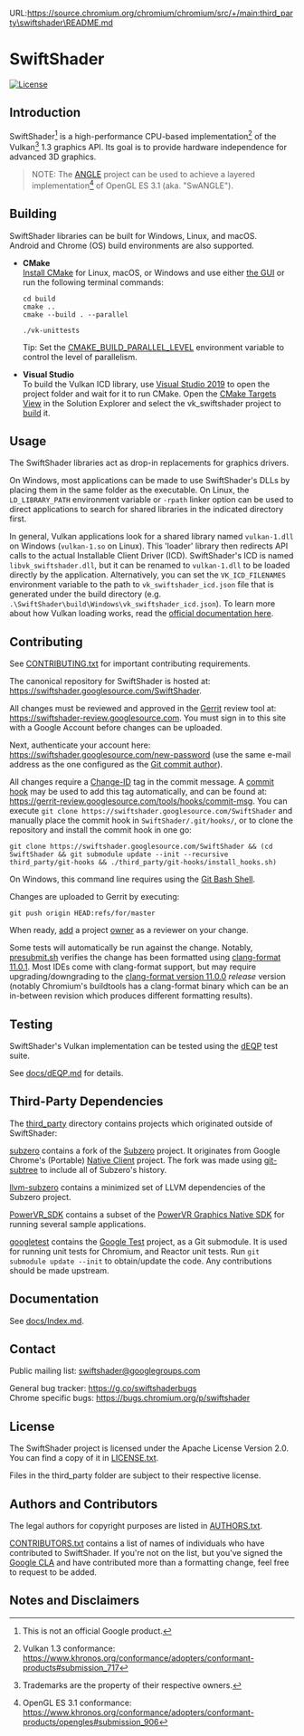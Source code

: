 URL:https://source.chromium.org/chromium/chromium/src/+/main:third_party\swiftshader\README.md
# SwiftShader

[![License](https://img.shields.io/badge/License-Apache%202.0-blue.svg)](https://opensource.org/licenses/Apache-2.0)

Introduction
------------

SwiftShader[^1] is a high-performance CPU-based implementation[^2] of the Vulkan[^3] 1.3 graphics API. Its goal is to provide hardware independence for advanced 3D graphics.

> NOTE: The [ANGLE](http://angleproject.org/) project can be used to achieve a layered implementation[^4] of OpenGL ES 3.1 (aka. "SwANGLE").

Building
--------

SwiftShader libraries can be built for Windows, Linux, and macOS.\
Android and Chrome (OS) build environments are also supported.

* **CMake**
\
  [Install CMake](https://cmake.org/download/) for Linux, macOS, or Windows and use either [the GUI](https://cmake.org/runningcmake/) or run the following terminal commands:
  ```
  cd build
  cmake ..
  cmake --build . --parallel

  ./vk-unittests
  ```
  Tip: Set the [CMAKE_BUILD_PARALLEL_LEVEL](https://cmake.org/cmake/help/latest/envvar/CMAKE_BUILD_PARALLEL_LEVEL.html) environment variable to control the level of parallelism.


* **Visual Studio**
\
  To build the Vulkan ICD library, use [Visual Studio 2019](https://visualstudio.microsoft.com/vs/community/) to open the project folder and wait for it to run CMake. Open the [CMake Targets View](https://docs.microsoft.com/en-us/cpp/build/cmake-projects-in-visual-studio?view=vs-2019#ide-integration) in the Solution Explorer and select the vk_swiftshader project to [build](https://docs.microsoft.com/en-us/cpp/build/cmake-projects-in-visual-studio?view=vs-2019#building-cmake-projects) it.


Usage
-----

The SwiftShader libraries act as drop-in replacements for graphics drivers.

On Windows, most applications can be made to use SwiftShader's DLLs by placing them in the same folder as the executable. On Linux, the `LD_LIBRARY_PATH` environment variable or `-rpath` linker option can be used to direct applications to search for shared libraries in the indicated directory first.

In general, Vulkan applications look for a shared library named `vulkan-1.dll` on Windows (`vulkan-1.so` on Linux). This 'loader' library then redirects API calls to the actual Installable Client Driver (ICD). SwiftShader's ICD is named `libvk_swiftshader.dll`, but it can be renamed to `vulkan-1.dll` to be loaded directly by the application. Alternatively, you can set the `VK_ICD_FILENAMES` environment variable to the path to `vk_swiftshader_icd.json` file that is generated under the build directory (e.g. `.\SwiftShader\build\Windows\vk_swiftshader_icd.json`). To learn more about how Vulkan loading works, read the [official documentation here](https://github.com/KhronosGroup/Vulkan-Loader/blob/master/loader/LoaderAndLayerInterface.md).

Contributing
------------

See [CONTRIBUTING.txt](CONTRIBUTING.txt) for important contributing requirements.

The canonical repository for SwiftShader is hosted at:
https://swiftshader.googlesource.com/SwiftShader.

All changes must be reviewed and approved in the [Gerrit](https://www.gerritcodereview.com/) review tool at:
https://swiftshader-review.googlesource.com. You must sign in to this site with a Google Account before changes can be uploaded.

Next, authenticate your account here:
https://swiftshader.googlesource.com/new-password (use the same e-mail address as the one configured as the [Git commit author](https://git-scm.com/book/en/v2/Getting-Started-First-Time-Git-Setup#_your_identity)).

All changes require a [Change-ID](https://gerrit-review.googlesource.com/Documentation/user-changeid.html) tag in the commit message. A [commit hook](https://git-scm.com/book/en/v2/Customizing-Git-Git-Hooks) may be used to add this tag automatically, and can be found at:
https://gerrit-review.googlesource.com/tools/hooks/commit-msg. You can execute `git clone https://swiftshader.googlesource.com/SwiftShader` and manually place the commit hook in `SwiftShader/.git/hooks/`, or to clone the repository and install the commit hook in one go:

    git clone https://swiftshader.googlesource.com/SwiftShader && (cd SwiftShader && git submodule update --init --recursive third_party/git-hooks && ./third_party/git-hooks/install_hooks.sh)

On Windows, this command line requires using the [Git Bash Shell](https://www.atlassian.com/git/tutorials/git-bash).

Changes are uploaded to Gerrit by executing:

    git push origin HEAD:refs/for/master

When ready, [add](https://gerrit-review.googlesource.com/Documentation/intro-user.html#adding-reviewers) a project [owner](OWNERS) as a reviewer on your change.

Some tests will automatically be run against the change. Notably, [presubmit.sh](tests/presubmit.sh) verifies the change has been formatted using [clang-format 11.0.1](tests/kokoro/gcp_ubuntu/check_style.sh). Most IDEs come with clang-format support, but may require upgrading/downgrading to the [clang-format version 11.0.0](https://github.com/llvm/llvm-project/releases/tag/llvmorg-11.0.0) *release* version (notably Chromium's buildtools has a clang-format binary which can be an in-between revision which produces different formatting results).

Testing
-------

SwiftShader's Vulkan implementation can be tested using the [dEQP](https://github.com/KhronosGroup/VK-GL-CTS) test suite.

See [docs/dEQP.md](docs/dEQP.md) for details.

Third-Party Dependencies
------------------------

The [third_party](third_party/) directory contains projects which originated outside of SwiftShader:

[subzero](third_party/subzero/) contains a fork of the [Subzero](https://chromium.googlesource.com/native_client/pnacl-subzero/) project. It originates from Google Chrome's (Portable) [Native Client](https://developer.chrome.com/native-client) project. The fork was made using [git-subtree](https://github.com/git/git/blob/master/contrib/subtree/git-subtree.txt) to include all of Subzero's history.

[llvm-subzero](third_party/llvm-subzero/) contains a minimized set of LLVM dependencies of the Subzero project.

[PowerVR_SDK](third_party/PowerVR_SDK/) contains a subset of the [PowerVR Graphics Native SDK](https://github.com/powervr-graphics/Native_SDK) for running several sample applications.

[googletest](third_party/googletest/) contains the [Google Test](https://github.com/google/googletest) project, as a Git submodule. It is used for running unit tests for Chromium, and Reactor unit tests. Run `git submodule update --init` to obtain/update the code. Any contributions should be made upstream.

Documentation
-------------

See [docs/Index.md](docs/Index.md).

Contact
-------

Public mailing list: [swiftshader@googlegroups.com](https://groups.google.com/forum/#!forum/swiftshader)

General bug tracker:  https://g.co/swiftshaderbugs \
Chrome specific bugs: https://bugs.chromium.org/p/swiftshader

License
-------

The SwiftShader project is licensed under the Apache License Version 2.0. You can find a copy of it in [LICENSE.txt](LICENSE.txt).

Files in the third_party folder are subject to their respective license.

Authors and Contributors
------------------------

The legal authors for copyright purposes are listed in [AUTHORS.txt](AUTHORS.txt).

[CONTRIBUTORS.txt](CONTRIBUTORS.txt) contains a list of names of individuals who have contributed to SwiftShader. If you're not on the list, but you've signed the [Google CLA](https://cla.developers.google.com/clas) and have contributed more than a formatting change, feel free to request to be added.

Notes and Disclaimers
---------------------

[^1]: This is not an official Google product.  
[^2]: Vulkan 1.3 conformance: https://www.khronos.org/conformance/adopters/conformant-products#submission_717  
[^3]: Trademarks are the property of their respective owners.  
[^4]: OpenGL ES 3.1 conformance: https://www.khronos.org/conformance/adopters/conformant-products/opengles#submission_906  